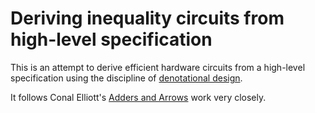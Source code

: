 # Deriving inequality circuits from high-level specification

This is an attempt to derive efficient hardware circuits from a
high-level specification using the discipline of [denotational
design](http://conal.net/papers/type-class-morphisms/).


It follows Conal Elliott's [Adders and
Arrows](https://github.com/conal/adders-and-arrows) work very closely.